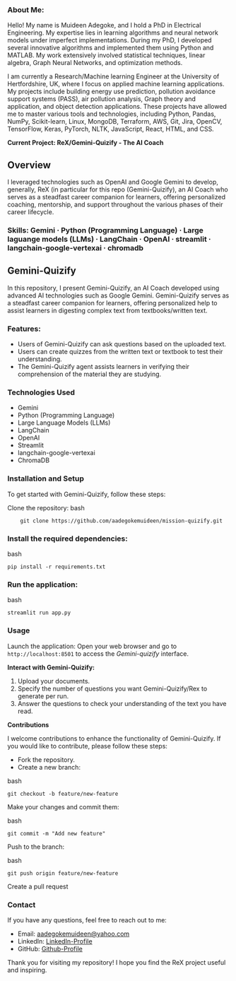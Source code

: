 ### About Me:
Hello! My name is Muideen Adegoke, and I hold a PhD in Electrical Engineering. My expertise lies in learning algorithms and neural network models under imperfect implementations. During my PhD, I developed several innovative algorithms and implemented them using Python and MATLAB. My work extensively involved statistical techniques, linear algebra, Graph Neural Networks, and optimization methods.

I am currently a Research/Machine learning Engineer at the University of Hertfordshire, UK, where I focus on applied machine learning applications. My projects include building energy use prediction, pollution avoidance support systems (PASS), air pollution analysis, Graph theory and application, and object detection applications. These projects have allowed me to master various tools and technologies, including Python, Pandas, NumPy, Scikit-learn, Linux, MongoDB, Terraform, AWS, Git, Jira, OpenCV, TensorFlow, Keras, PyTorch, NLTK, JavaScript, React, HTML, and CSS.

**Current Project: ReX/Gemini-Quizify - The AI Coach**

## Overview

I leveraged technologies such as OpenAI and Google Gemini to develop, generally, ReX (in particular for this repo (Gemini-Quizify), an AI Coach who serves as a steadfast career companion for learners,
offering personalized coaching, mentorship, and support throughout the various phases of their career lifecycle. 

### Skills: Gemini · Python (Programming Language) · Large laguange models (LLMs) · LangChain · OpenAI · streamlit · langchain-google-vertexai · chromadb


## Gemini-Quizify
In this repository, I present Gemini-Quizify, an AI Coach developed using advanced AI technologies such as Google Gemini. Gemini-Quizify serves as a steadfast career companion for learners, offering personalized help to assist learners in digesting complex text from textbooks/written text.

### Features:
- Users of Gemini-Quizify can ask questions based on the uploaded text.
- Users can create quizzes from the written text or textbook to test their understanding.
- The Gemini-Quizify agent assists learners in verifying their comprehension of the material they are studying.

### Technologies Used
- Gemini
- Python (Programming Language)
- Large Language Models (LLMs)
- LangChain
- OpenAI
- Streamlit
- langchain-google-vertexai
- ChromaDB

### Installation and Setup

To get started with Gemini-Quizify, follow these steps:

Clone the repository:
    bash

        git clone https://github.com/aadegokemuideen/mission-quizify.git

### Install the required dependencies:

bash

    pip install -r requirements.txt

### Run the application:

bash

    streamlit run app.py

### Usage

Launch the application:
Open your web browser and go to ``http://localhost:8501`` to access the *Gemini-quizify* interface.

**Interact with Gemini-Quizify:**
   
1. Upload your documents.
2. Specify the number of questions you want Gemini-Quizify/Rex to generate per run.
3. Answer the questions to check your understanding of the text you have read.


**Contributions**

I welcome contributions to enhance the functionality of Gemini-Quizify. 
If you would like to contribute, please follow these steps:
* Fork the repository.
* Create a new branch:

bash
   
    git checkout -b feature/new-feature

Make your changes and commit them:

bash
    
    git commit -m "Add new feature"

Push to the branch:

bash
    
    git push origin feature/new-feature

Create a pull request

### Contact

If you have any questions, feel free to reach out to me:

- Email: aadegokemuideen@yahoo.com
- LinkedIn: [LinkedIn-Profile](https://www.linkedin.com/in/adegokemuideen)
- GitHub: [Github-Profile](https://github.com/aadegokemuideen)

Thank you for visiting my repository! I hope you find the ReX project useful and inspiring.
